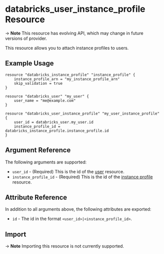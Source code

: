 # databricks_user_instance_profile Resource

-> **Note** This resource has evolving API, which may change in future versions of provider.

This resource allows you to attach instance profiles to users.

## Example Usage

```hcl
resource "databricks_instance_profile" "instance_profile" {
    instance_profile_arn = "my_instance_profile_arn"
    skip_validation = true
}

resource "databricks_user" "my_user" {
    user_name = "me@example.com"
}

resource "databricks_user_instance_profile" "my_user_instance_profile" {
    user_id = databricks_user.my_user.id
    instance_profile_id = databricks_instance_profile.instance_profile.id
}
```
## Argument Reference

The following arguments are supported:

* `user_id` - (Required) This is the id of the [user](user.md) resource.
* `instance_profile_id` -  (Required) This is the id of the [instance profile](instance_profile.md) resource.

## Attribute Reference

In addition to all arguments above, the following attributes are exported:

*  `id` - The id in the format `<user_id>|<instance_profile_id>`.

## Import

-> **Note** Importing this resource is not currently supported.
